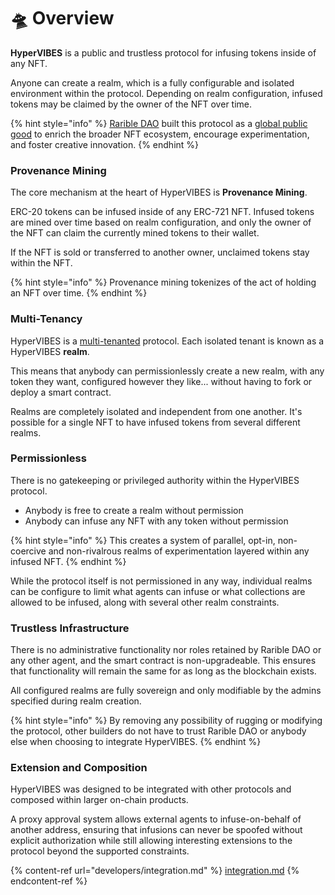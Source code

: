 # 🛸 Overview

**HyperVIBES** is a public and trustless protocol for infusing tokens inside of any NFT.&#x20;

Anyone can create a realm, which is a fully configurable and isolated environment within the protocol. Depending on realm configuration, infused tokens may be claimed by the owner of the NFT over time.

{% hint style="info" %}
[Rarible DAO](https://discord.gg/ZtZqH7nfgG) built this protocol as a [global public good](https://newsletter.banklesshq.com/p/global-public-goods-and-the-protocol) to enrich the broader NFT ecosystem, encourage experimentation, and foster creative innovation.
{% endhint %}

### Provenance Mining

The core mechanism at the heart of HyperVIBES is **Provenance Mining**.

ERC-20 tokens can be infused inside of any ERC-721 NFT. Infused tokens are mined over time based on realm configuration, and only the owner of the NFT can claim the currently mined tokens to their wallet.

If the NFT is sold or transferred to another owner, unclaimed tokens stay within the NFT.

{% hint style="info" %}
Provenance mining tokenizes of the act of holding an NFT over time.
{% endhint %}

### Multi-Tenancy

HyperVIBES is a [multi-tenanted](https://en.wikipedia.org/wiki/Multitenancy) protocol. Each isolated tenant is known as a HyperVIBES **realm**.

This means that anybody can permissionlessly create a new realm, with any token they want, configured however they like... without having to fork or deploy a smart contract.

Realms are completely isolated and independent from one another. It's possible for a single NFT to have infused tokens from several different realms.

### Permissionless

There is no gatekeeping or privileged authority within the HyperVIBES protocol.

* Anybody is free to create a realm without permission
* Anybody can infuse any NFT with any token without permission

{% hint style="info" %}
This creates a system of parallel, opt-in, non-coercive and non-rivalrous realms of experimentation layered within any infused NFT.
{% endhint %}

While the protocol itself is not permissioned in any way, individual realms can be configure to limit what agents can infuse or what collections are allowed to be infused, along with several other realm constraints.

### Trustless Infrastructure

There is no administrative functionality nor roles retained by Rarible DAO or any other agent, and the smart contract is non-upgradeable. This ensures that functionality will remain the same for as long as the blockchain exists.

All configured realms are fully sovereign and only modifiable by the admins specified during realm creation.

{% hint style="info" %}
By removing any possibility of rugging or modifying the protocol, other builders do not have to trust Rarible DAO or anybody else when choosing to integrate HyperVIBES.
{% endhint %}

### Extension and Composition

HyperVIBES was designed to be integrated with other protocols and composed within larger on-chain products.&#x20;

A proxy approval system allows external agents to infuse-on-behalf of another address, ensuring that infusions can never be spoofed without explicit authorization while still allowing interesting extensions to the protocol beyond the supported constraints.

{% content-ref url="developers/integration.md" %}
[integration.md](developers/integration.md)
{% endcontent-ref %}
